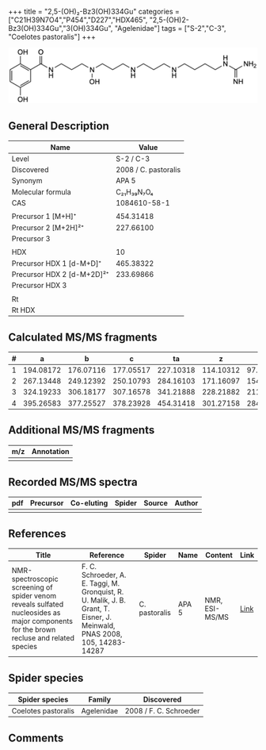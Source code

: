 +++
title = "2,5-(OH)₂-Bz3(OH)334Gu"
categories = ["C21H39N7O4","P454","D227","HDX465",
"2,5-(OH)2-Bz3(OH)334Gu","3(OH)334Gu",
"Agelenidae"]
tags = ["S-2","C-3",
"Coelotes pastoralis"]
+++

![](/img/2-5-OH2-Bz3(OH)334Gu.png)

## General Description

| Name                       | Value                |
|----------------------------|----------------------|
| Level                      | S-2 / C-3            |
| Discovered                 | 2008 / C. pastoralis |
| Synonym                    | APA 5                |
| Molecular formula          | C₂₁H₃₉N₇O₄           |
| CAS                        | 1084610-58-1         |
|                            |                      |
| Precursor 1 [M+H]⁺         | 454.31418            |
| Precursor 2 [M+2H]²⁺       | 227.66100            |
| Precursor 3                |                      |
|                            |                      |
| HDX                        | 10                   |
| Precursor HDX 1 [d-M+D]⁺   | 465.38322            |
| Precursor HDX 2 [d-M+2D]²⁺ | 233.69866            |
| Precursor HDX 3            |                      |
|                            |                      |
| Rt                         |                      |
| Rt HDX                     |                      |

## Calculated MS/MS fragments

| # | a         | b         | c         | ta        | z         | y         | tz        |
|---|-----------|-----------|-----------|-----------|-----------|-----------|-----------|
| 1 | 194.08172 | 176.07116 | 177.05517 | 227.10318 | 114.10312 | 97.07657  | 131.12967 |
| 2 | 267.13448 | 249.12392 | 250.10793 | 284.16103 | 171.16097 | 154.13442 | 188.18752 |
| 3 | 324.19233 | 306.18177 | 307.16578 | 341.21888 | 228.21882 | 211.19227 | 261.24028 |
| 4 | 395.26583 | 377.25527 | 378.23928 | 454.31418 | 301.27158 | 284.24503 | 318.29813 |

## Additional MS/MS fragments

| m/z       | Annotation |
|-----------|------------|
|           |            |

## Recorded MS/MS spectra

| pdf | Precursor | Co-eluting | Spider | Source | Author |
|-----|-----------|------------|--------|--------|--------|
|     |           |            |        |        |        |

## References

| Title     | Reference   | Spider    | Name   | Content  | Link |
|-----------|-------------|-----------|--------|----------|-----|
| NMR-spectroscopic screening of spider venom reveals sulfated nucleosides as major components for the brown recluse and related species| F. C. Schroeder, A. E. Taggi, M. Gronquist, R. U. Malik, J. B. Grant, T. Eisner, J. Meinwald, PNAS 2008, 105, 14283-14287 | C.  pastoralis | APA 5 | NMR, ESI-MS/MS | [Link](https://www.pnas.org/content/105/38/14283.abstract) |

## Spider species

| Spider species      | Family     | Discovered             |
|---------------------|------------|------------------------|
| Coelotes pastoralis | Agelenidae | 2008 / F. C. Schroeder |

## Comments